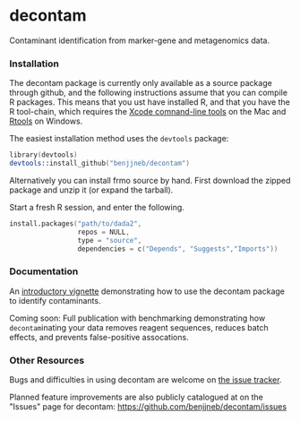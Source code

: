 # decontam

Contaminant identification from marker-gene and metagenomics data.

### Installation

The decontam package is currently only available as a source package through github, and the following instructions assume that you can compile R packages. This means that you ust have installed R, and that you have the R tool-chain, which requires the [Xcode comnand-line tools](http://railsapps.github.io/xcode-command-line-tools.html) on the Mac and [Rtools](https://cran.r-project.org/bin/windows/Rtools/) on Windows.

The easiest installation method uses the `devtools` package:

```S
library(devtools)
devtools::install_github("benjjneb/decontam")
```

Alternatively you can install frmo source by hand. First download the zipped package and unzip it (or expand the tarball).

Start a fresh R session, and enter the following.

```S
install.packages("path/to/dada2",
                 repos = NULL,
                 type = "source",
                 dependencies = c("Depends", "Suggests","Imports"))
```

### Documentation

An [introductory vignette](vignettes/decontam_intro.html) demonstrating how to use the decontam package to identify contaminants.

Coming soon: Full publication with benchmarking demonstrating how `decontam`inating your data removes reagent sequences, reduces batch effects, and prevents false-positive assocations.

### Other Resources

Bugs and difficulties in using decontam are welcome on [the issue tracker](https://github.com/benjjneb/decontam/issues).

Planned feature improvements are also publicly catalogued at on the "Issues" page for decontam: https://github.com/benjjneb/decontam/issues
